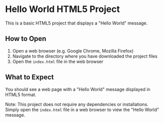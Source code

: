 Hello World HTML5 Project
========================

This is a basic HTML5 project that displays a "Hello World" message.

How to Open
------------

1. Open a web browser (e.g. Google Chrome, Mozilla Firefox)
2. Navigate to the directory where you have downloaded the project files
3. Open the `index.html` file in the web browser

What to Expect
--------------

You should see a web page with a "Hello World" message displayed in HTML5 format.

Note: This project does not require any dependencies or installations. Simply open the `index.html` file in a web browser to view the "Hello World" message.